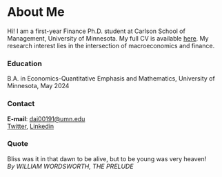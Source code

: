 # About Me
Hi! I am a first-year Finance Ph.D. student at Carlson School of Management, University of Minnesota. My full CV is available [here](/CV081324.pdf). My research interest lies in the intersection of macroeconomics and finance.
    
### Education
B.A. in Economics-Quantitative Emphasis and Mathematics, University of Minnesota, May 2024

### Contact
**E-mail**: dai00191@umn.edu\
[Twitter](https://x.com/Oliver_Dai_Econ), [Linkedin](www.linkedin.com/in/wenbao-dai)
    

### Quote
Bliss was it in that dawn to be alive, but to be young was very heaven!\
_By WILLIAM WORDSWORTH, THE PRELUDE_


